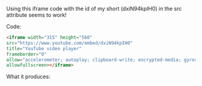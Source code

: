 Using this iframe code with the id of my short (dxiN94kpIH0) in the src attribute seems to work!

Code:
```html
<iframe width="315" height="560"
src="https://www.youtube.com/embed/dxiN94kpIH0"
title="YouTube video player"
frameborder="0"
allow="accelerometer; autoplay; clipboard-write; encrypted-media; gyroscope; picture-in-picture; web-share"
allowfullscreen></iframe>
```

What it produces: